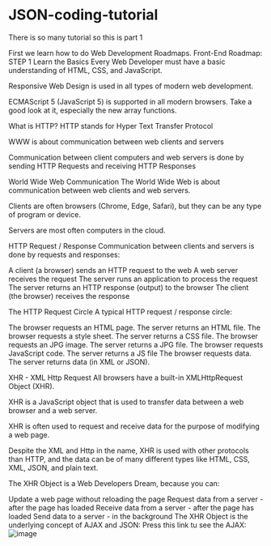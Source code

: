 # JSON-coding-tutorial
There is so many tutorial 
so this is part 1

First we learn how to do Web Development Roadmaps.
Front-End Roadmap:
STEP 1
Learn the Basics
Every Web Developer must have a basic understanding of HTML, CSS, and JavaScript.

Responsive Web Design is used in all types of modern web development.

ECMAScript 5 (JavaScript 5) is supported in all modern browsers. Take a good look at it, especially the new array functions.


What is HTTP?
HTTP stands for Hyper Text Transfer Protocol

WWW is about communication between web clients and servers

Communication between client computers and web servers is done by sending HTTP Requests and receiving HTTP Responses



World Wide Web Communication
The World Wide Web is about communication between web clients and web servers.

Clients are often browsers (Chrome, Edge, Safari), but they can be any type of program or device.

Servers are most often computers in the cloud.


HTTP Request / Response
Communication between clients and servers is done by requests and responses:

A client (a browser) sends an HTTP request to the web
A web server receives the request
The server runs an application to process the request
The server returns an HTTP response (output) to the browser
The client (the browser) receives the response



The HTTP Request Circle
A typical HTTP request / response circle:

The browser requests an HTML page. The server returns an HTML file.
The browser requests a style sheet. The server returns a CSS file.
The browser requests an JPG image. The server returns a JPG file.
The browser requests JavaScript code. The server returns a JS file
The browser requests data. The server returns data (in XML or JSON).


XHR - XML Http Request
All browsers have a built-in XMLHttpRequest Object (XHR).

XHR is a JavaScript object that is used to transfer data between a web browser and a web server.

XHR is often used to request and receive data for the purpose of modifying a web page.

Despite the XML and Http in the name, XHR is used with other protocols than HTTP, and the data can be of many different types like HTML, CSS, XML, JSON, and plain text.

The XHR Object is a Web Developers Dream, because you can:

Update a web page without reloading the page
Request data from a server - after the page has loaded
Receive data from a server - after the page has loaded
Send data to a server - in the background
The XHR Object is the underlying concept of AJAX and JSON:
Press this link tu see the AJAX:
![image](https://user-images.githubusercontent.com/86995986/125589087-76fb1a28-b415-4dc2-ac6c-911da3b707ae.png)



